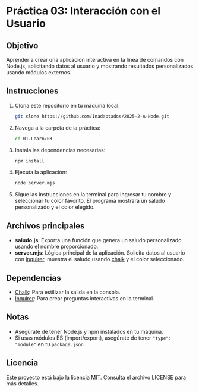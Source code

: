 # Práctica 03: Interacción con el Usuario

## Objetivo

Aprender a crear una aplicación interactiva en la línea de comandos con Node.js, solicitando datos al usuario y mostrando resultados personalizados usando módulos externos.

## Instrucciones

1. Clona este repositorio en tu máquina local:

   ```sh
   git clone https://github.com/Inadaptados/2025-2-A-Node.git
   ```

2. Navega a la carpeta de la práctica:

   ```sh
   cd 01.Learn/03
   ```

3. Instala las dependencias necesarias:

   ```sh
   npm install
   ```

4. Ejecuta la aplicación:

   ```sh
   node server.mjs
   ```

5. Sigue las instrucciones en la terminal para ingresar tu nombre y seleccionar tu color favorito. El programa mostrará un saludo personalizado y el color elegido.

## Archivos principales

- **saludo.js**: Exporta una función que genera un saludo personalizado usando el nombre proporcionado.
- **server.mjs**: Lógica principal de la aplicación. Solicita datos al usuario con [inquirer](https://www.npmjs.com/package/inquirer), muestra el saludo usando [chalk](https://www.npmjs.com/package/chalk) y el color seleccionado.

## Dependencias

- [Chalk](https://www.npmjs.com/package/chalk): Para estilizar la salida en la consola.
- [Inquirer](https://www.npmjs.com/package/inquirer): Para crear preguntas interactivas en la terminal.

## Notas

- Asegúrate de tener Node.js y npm instalados en tu máquina.
- Si usas módulos ES (import/export), asegúrate de tener `"type": "module"` en tu `package.json`.

## Licencia

Este proyecto está bajo la licencia MIT. Consulta el archivo LICENSE para más detalles.
